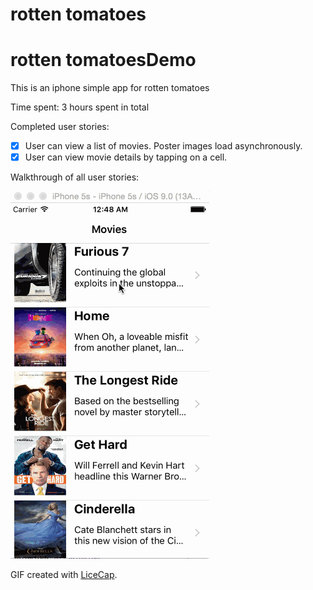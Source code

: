 # rotten tomatoes
# rotten tomatoesDemo


This is an iphone simple app for rotten tomatoes  

Time spent: 3 hours spent in total

Completed user stories:

 * [x] User can view a list of movies. Poster images load asynchronously.
 * [x] User can view movie details by tapping on a cell.

Walkthrough of all user stories:

![Video Walkthrough](rottentomatoes.gif)

GIF created with [LiceCap](http://www.cockos.com/licecap/).